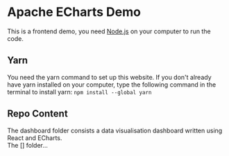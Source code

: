 # Apache ECharts Demo

This is a frontend demo, you need [Node.js](https://nodejs.org/en/download/) on your computer to run the code. <br/>

## Yarn
You need the yarn command to set up this website. If you don't already have yarn installed on your computer, type the following command in the terminal to install yarn: 
```npm install --global yarn```

## Repo Content
The dashboard folder consists a data visualisation dashboard written using React and ECharts. <br/>
The [] folder...